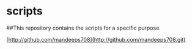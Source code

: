 # scripts

##This repository contains the scripts for a specific purpose.

[http://github.com/mandeeps708](http://github.com/mandeeps708.git)
